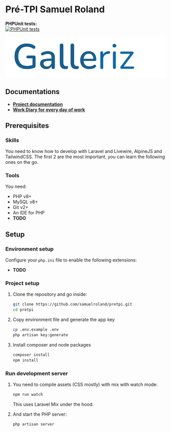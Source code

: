 # Pré-TPI Samuel Roland
**PHPUnit tests:**  
[![PHPUnit tests](https://github.com/samuelroland/galeriz/actions/workflows/laravel.yml/badge.svg?branch=main)](https://github.com/samuelroland/galeriz/actions/workflows/laravel.yml)


![logo visual](/docs/img/logo-visual.png)

## Documentations
- **[Project documentation](/docs/docs.md)**
- **[Work Diary for every day of work](/docs/WorkDiary.md)**


## Prerequisites
### Skills
You need to know how to develop with Laravel and Livewire, AlpineJS and TailwindCSS. The first 2 are the most important, you can learn the following ones on the go.

### Tools
You need:
<!-- check php and mysql versions choices -->
- PHP v8+
- MySQL v8+
- Git v2+
- An IDE for PHP
- **TODO**

<!-- IDE ??-->
<!-- Extensions ??-->

## Setup

### Environment setup

Configure your `php.ini` file to enable the following extensions:
- **TODO**

### Project setup
1. Clone the repository and go inside:
    ```bash
    git clone https://github.com/samuelroland/pretpi.git
    cd pretpi
    ```

1. Copy environment file and generate the app key 
    ```bash
    cp .env.example .env
    php artisan key:generate
    ```

1. Install composer and node packages
    ```bash
    composer install
    npm install
    ```

### Run development server

1. You need to compile assets (CSS mostly) with mix with watch mode:
    ```bash
    npm run watch
    ```
    This uses Laravel Mix under the hood.

1. And start the PHP server:
    ```bash
    php artisan server
    ```
